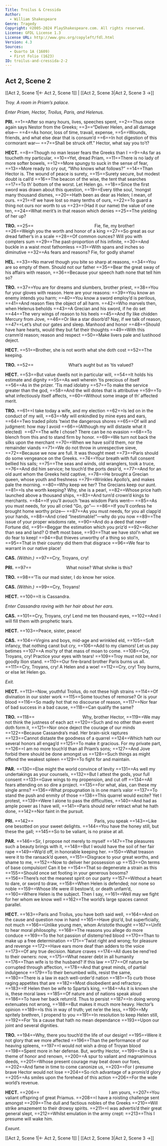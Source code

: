 ```yaml
---
Title: Troilus & Cressida
Author: 
  - William Shakespeare
Genre: Tragedy
Copyright: ©2005-2024 PlayShakespeare.com. All rights reserved.
License: GFDL License 1.3
License URL: http://www.gnu.org/copyleft/fdl.html
Version: 4.3
Sources:
  - Quarto 1A (1609)
  - First Folio (1623)
ID: troilus-and-cressida-2-2
---
```


## Act 2, Scene 2
[[Act 2, Scene 1|← Act 2, Scene 1]] | [[Act 2, Scene 3|Act 2, Scene 3 →]]

*Troy. A room in Priam’s palace.*

*Enter Priam, Hector, Troilus, Paris, and Helenus.*

**PRI.**
==1==After so many hours, lives, speeches spent,
==2==Thus once again says Nestor from the Greeks;
==3==“Deliver Helen, and all damage else⁠—
==4==As honor, loss of time, travail, expense,
==5==Wounds, friends, and what else dear that is consum’d
==6==In hot digestion of this cormorant war⁠—
==7==Shall be struck off.” Hector, what say you to’t?

**HECT.**
==8==Though no man lesser fears the Greeks than I
==9==As far as toucheth my particular,
==10==Yet, dread Priam,
==11==There is no lady of more softer bowels,
==12==More spungy to suck in the sense of fear,
==13==More ready to cry out, “Who knows what follows?”
==14==Than Hector is. The wound of peace is surety,
==15==Surety secure, but modest doubt is call’d
==16==The beacon of the wise, the tent that searches
==17==To th’ bottom of the worst. Let Helen go.
==18==Since the first sword was drawn about this question,
==19==Every tithe soul, ’mongst many thousand dismes,
==20==Hath been as dear as Helen; I mean, of ours.
==21==If we have lost so many tenths of ours,
==22==To guard a thing not ours nor worth to us
==23==(Had it our name) the value of one ten,
==24==What merit’s in that reason which denies
==25==The yielding of her up?

**TRO.**
==25==              Fie, fie, my brother!
==26==Weigh you the worth and honor of a king
==27==So great as our dread father’s in a scale
==28==Of common ounces? Will you with compters sum
==29==The past-proportion of his infinite,
==30==And buckle in a waist most fathomless
==31==With spans and inches so diminutive
==32==As fears and reasons? Fie, for godly shame!

**HEL.**
==33==No marvel though you bite so sharp at reasons,
==34==You are so empty of them. Should not our father
==35==Bear the great sway of his affairs with reason,
==36==Because your speech hath none that tell him so?

**TRO.**
==37==You are for dreams and slumbers, brother priest,
==38==You fur your gloves with reason. Here are your reasons:
==39==You know an enemy intends you harm;
==40==You know a sword employ’d is perilous,
==41==And reason flies the object of all harm.
==42==Who marvels then, when Helenus beholds
==43==A Grecian and his sword, if he do set
==44==The very wings of reason to his heels
==45==And fly like chidden Mercury from Jove,
==46==Or like a star disorb’d? Nay, if we talk of reason,
==47==Let’s shut our gates and sleep. Manhood and honor
==48==Should have hare hearts, would they but fat their thoughts
==49==With this cramm’d reason; reason and respect
==50==Make livers pale and lustihood deject.

**HECT.**
==51==Brother, she is not worth what she doth cost
==52==The keeping.

**TRO.**
==52==        What’s aught but as ’tis valued?

**HECT.**
==53==But value dwells not in particular will,
==54==It holds his estimate and dignity
==55==As well wherein ’tis precious of itself
==56==As in the prizer. ’Tis mad idolatry
==57==To make the service greater than the god,
==58==And the will dotes that is attributive
==59==To what infectiously itself affects,
==60==Without some image of th’ affected merit.

**TRO.**
==61==I take today a wife, and my election
==62==Is led on in the conduct of my will,
==63==My will enkindled by mine eyes and ears,
==64==Two traded pilots ’twixt the dangerous shores
==65==Of will and judgment: how may I avoid
==66==(Although my will distaste what it elected) 
==67==The wife I chose? There can be no evasion
==68==To blench from this and to stand firm by honor.
==69==We turn not back the silks upon the merchant
==70==When we have soil’d them, nor the remainder viands
==71==We do not throw in unrespective sieve,
==72==Because we now are full. It was thought meet
==73==Paris should do some vengeance on the Greeks.
==74==Your breath with full consent bellied his sails;
==75==The seas and winds, old wranglers, took a truce,
==76==And did him service; he touch’d the ports desir’d,
==77==And for an old aunt whom the Greeks held captive,
==78==He brought a Grecian queen, whose youth and freshness
==79==Wrinkles Apollo’s, and makes pale the morning.
==80==Why keep we her? The Grecians keep our aunt.
==81==Is she worth keeping? Why, she is a pearl,
==82==Whose price hath launched above a thousand ships,
==83==And turn’d crown’d kings to merchants.
==84==If you’ll avouch ’twas wisdom Paris went⁠—
==85==As you must needs, for you all cried “Go, go”⁠—
==86==If you’ll confess he brought home worthy prize⁠—
==87==As you must needs, for you all clapp’d your hands,
==88==And cried “Inestimable!”—why do you now
==89==The issue of your proper wisdoms rate,
==90==And do a deed that never Fortune did,
==91==Beggar the estimation which you priz’d
==92==Richer than sea and land? O theft most base,
==93==That we have stol’n what we do fear to keep!
==94==But thieves unworthy of a thing so stol’n,
==95==That in their country did them that disgrace
==96==We fear to warrant in our native place!

**CAS.**
*(Within.)*
==97==Cry, Troyans, cry!

**PRI.**
==97==        What noise? What shrike is this?

**TRO.**
==98==’Tis our mad sister, I do know her voice.

**CAS.**
*(Within.)*
==99==Cry, Troyans!

**HECT.**
==100==It is Cassandra.

*Enter Cassandra raving with her hair about her ears.*

**CAS.**
==101==Cry, Troyans, cry! Lend me ten thousand eyes,
==102==And I will fill them with prophetic tears.

**HECT.**
==103==Peace, sister, peace!

**CAS.**
==104==Virgins and boys, mid-age and wrinkled eld,
==105==Soft infancy, that nothing canst but cry,
==106==Add to my clamors! Let us pay betimes
==107==A moi’ty of that mass of moan to come.
==108==Cry, Troyans, cry! Practice your eyes with tears!
==109==Troy must not be, nor goodly Ilion stand.
==110==Our fire-brand brother Paris burns us all.
==111==Cry, Troyans, cry! A Helen and a woe!
==112==Cry, cry! Troy burns, or else let Helen go.

*Exit.*

**HECT.**
==113==Now, youthful Troilus, do not these high strains
==114==Of divination in our sister work
==115==Some touches of remorse? Or is your blood
==116==So madly hot that no discourse of reason,
==117==Nor fear of bad success in a bad cause,
==118==Can qualify the same?

**TRO.**
==118==           Why, brother Hector,
==119==We may not think the justness of each act
==120==Such and no other than event doth form it,
==121==Nor once deject the courage of our minds
==122==Because Cassandra’s mad. Her brain-sick raptures
==123==Cannot distaste the goodness of a quarrel
==124==Which hath our several honors all engag’d
==125==To make it gracious. For my private part,
==126==I am no more touch’d than all Priam’s sons;
==127==And Jove forbid there should be done amongst us
==128==Such things as might offend the weakest spleen
==129==To fight for and maintain.

**PAR.**
==130==Else might the world convince of levity
==131==As well my undertakings as your counsels,
==132==But I attest the gods, your full consent
==133==Gave wings to my propension, and cut off
==134==All fears attending on so dire a project.
==135==For what, alas, can these my single arms?
==136==What propugnation is in one man’s valor
==137==To stand the push and enmity of those
==138==This quarrel would excite? Yet I protest,
==139==Were I alone to pass the difficulties,
==140==And had as ample power as I have will,
==141==Paris should ne’er retract what he hath done,
==142==Nor faint in the pursuit.

**PRI.**
==142==              Paris, you speak
==143==Like one besotted on your sweet delights.
==144==You have the honey still, but these the gall;
==145==So to be valiant, is no praise at all.

**PAR.**
==146==Sir, I propose not merely to myself
==147==The pleasures such a beauty brings with it,
==148==But I would have the soil of her fair rape
==149==Wip’d off, in honorable keeping her.
==150==What treason were it to the ransack’d queen,
==151==Disgrace to your great worths, and shame to me,
==152==Now to deliver her possession up
==153==On terms of base compulsion! Can it be
==154==That so degenerate a strain as this
==155==Should once set footing in your generous bosoms?
==156==There’s not the meanest spirit on our party
==157==Without a heart to dare, or sword to draw,
==158==When Helen is defended; nor none so noble
==159==Whose life were ill bestow’d, or death unfam’d,
==160==Where Helen is the subject. Then I say,
==161==Well may we fight for her whom we know well
==162==The world’s large spaces cannot parallel.

**HECT.**
==163==Paris and Troilus, you have both said well,
==164==And on the cause and question now in hand
==165==Have gloz’d, but superficially, not much
==166==Unlike young men, whom Aristotle thought
==167==Unfit to hear moral philosophy.
==168==The reasons you allege do more conduce
==169==To the hot passion of distemp’red blood
==170==Than to make up a free determination
==171==’Twixt right and wrong; for pleasure and revenge
==172==Have ears more deaf than adders to the voice
==173==Of any true decision. Nature craves
==174==All dues be rend’red to their owners: now,
==175==What nearer debt in all humanity
==176==Than wife is to the husband? If this law
==177==Of nature be corrupted through affection,
==178==And that great minds, of partial indulgence
==179==To their benumbed wills, resist the same,
==180==There is a law in each well-order’d nation
==181==To curb those raging appetites that are
==182==Most disobedient and refractory.
==183==If Helen then be wife to Sparta’s king,
==184==As it is known she is, these moral laws
==185==Of nature and of nations speak aloud
==186==To have her back return’d. Thus to persist
==187==In doing wrong extenuates not wrong,
==188==But makes it much more heavy. Hector’s opinion
==189==Is this in way of truth; yet ne’er the less,
==190==My spritely brethren, I propend to you
==191==In resolution to keep Helen still,
==192==For ’tis a cause that hath no mean dependance
==193==Upon our joint and several dignities.

**TRO.**
==194==Why, there you touch’d the life of our design!
==195==Were it not glory that we more affected
==196==Than the performance of our heaving spleens,
==197==I would not wish a drop of Troyan blood
==198==Spent more in her defense. But, worthy Hector,
==199==She is a theme of honor and renown,
==200==A spur to valiant and magnanimous deeds,
==201==Whose present courage may beat down our foes,
==202==And fame in time to come canonize us,
==203==For I presume brave Hector would not lose
==204==So rich advantage of a promis’d glory
==205==As smiles upon the forehead of this action
==206==For the wide world’s revenue.

**HECT.**
==206==                I am yours,
==207==You valiant offspring of great Priamus.
==208==I have a roisting challenge sent amongst
==209==The dull and factious nobles of the Greeks
==210==Will strike amazement to their drowsy spirits.
==211==I was advertis’d their great general slept,
==212==Whilst emulation in the army crept:
==213==This I presume will wake him.

*Exeunt.*

[[Act 2, Scene 1|← Act 2, Scene 1]] | [[Act 2, Scene 3|Act 2, Scene 3 →]]